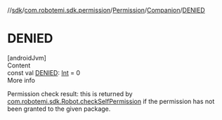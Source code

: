 //[sdk](../../../../index.md)/[com.robotemi.sdk.permission](../../index.md)/[Permission](../index.md)/[Companion](index.md)/[DENIED](-d-e-n-i-e-d.md)



# DENIED  
[androidJvm]  
Content  
const val [DENIED](-d-e-n-i-e-d.md): [Int](https://kotlinlang.org/api/latest/jvm/stdlib/kotlin/-int/index.html) = 0  
More info  


Permission check result: this is returned by [com.robotemi.sdk.Robot.checkSelfPermission](../../../com.robotemi.sdk/-robot/check-self-permission.md) if the permission has not been granted to the given package.

  



